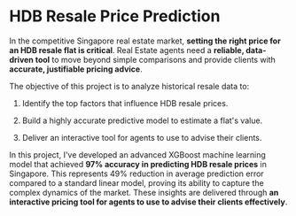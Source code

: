 # HDB Resale Price Prediction

In the competitive Singapore real estate market, **setting the right price for an HDB resale flat is critical**. Real Estate agents need a **reliable, data-driven tool** to move beyond simple comparisons and provide clients with **accurate, justifiable pricing advice**.

The objective of this project is to analyze historical resale data to:

1. Identify the top factors that influence HDB resale prices.

2. Build a highly accurate predictive model to estimate a flat's value.

3. Deliver an interactive tool for agents to use to advise their clients.

In this project, I've developed an advanced XGBoost machine learning model that achieved **97% accuracy in predicting HDB resale prices** in Singapore. This represents 49% reduction in average prediction error compared to a standard linear model, proving its ability to capture the complex dynamics of the market. These insights are delivered through **an interactive pricing tool for agents to use to advise their clients effectively**. 
